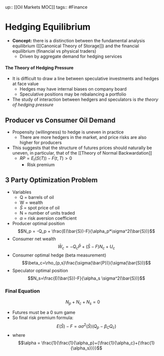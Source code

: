 up:: [[Oil Markets MOC]]
tags:: #Finance
# Hedging Equilibrium
- **Concept:** there is a distinction between the fundamental analysis equilibrium ([[Canonical Theory of Storage]]) and the financial equilibrium (financial vs physical traders)
	- Driven by aggregate demand for hedging services
#### The Theory of Hedging Pressure
- It is difficult to draw a line between speculative investments and hedges at face value
	- Hedges may have internal biases on company board
	- Speculative positions may be rebalancing a portfolio
- The study of interaction between hedgers and speculators is *the theory of hedging pressure*
## Producer vs Consumer Oil Demand
- Propensity (willingness) to hedge is uneven in practice
	- There are more hedgers in the market, and price risks are also higher for producers
- This suggests that the structure of futures prices should naturally be uneven, in particular, that of the [[Theory of Normal Backwardation]]
	- $RP = E_t(S(T)) - F(t,T) > 0$
		- Risk premium
## 3 Party Optimization Problem
- Variables
	- Q = barrels of oil
	- W = wealth
	- $\bar{S}$ = spot price of oil
	- N = number of units traded
	- $\alpha$ = risk aversion coefficient
- Producer optimal position
$$N_p = -Q_p + \frac{E(\bar{S})-F}{\alpha_p*\sigma^2(\bar{S})}$$
- Consumer net wealth
$$\bar{W}_c=-Q_c\bar{P}+(\bar{S}-F)N_c+U_c$$
- Consumer optimal hedge (beta measurement)
$$\beta_c=\rho_{p,s}\frac{\sigma(\bar{P})}{\sigma(\bar{S})}$$
- Speculator optimal position
$$N_s=\frac{E(\bar{S})-F}{\alpha_s \sigma^2(\bar{S})}$$
### Final Equation
$$N_p + N_c + N_s = 0$$
- Futures must be a 0 sum game
- So final risk premium formula:
$$E(\bar{S})-F=\alpha \sigma^2(\bar{S})(Q_p-\beta_C Q_c)$$
- where
$$\alpha = \frac{1}{\frac{1}{\alpha_p}+{\frac{1}{\alpha_c}+{\frac{1}{\alpha_s}}}}$$
	